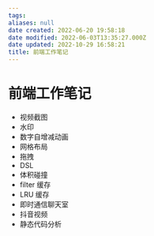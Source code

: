 ```yaml
---
tags: 
aliases: null
date created: 2022-06-20 19:58:18
date modified: 2022-06-03T13:35:27.000Z
date updated: 2022-10-29 16:58:21
title: 前端工作笔记
---
```


# 前端工作笔记

- 视频截图
- 水印
- 数字自增减动画
- 网格布局
- 拖拽
- DSL
- 体积碰撞
- filter 缓存
- LRU 缓存
- 即时通信聊天室
- 抖音视频
- 静态代码分析
